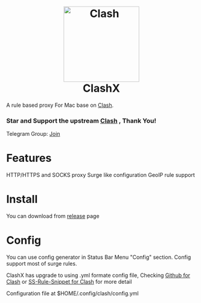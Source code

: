 <h1 align="center">
  <img src="https://github.com/Dreamacro/clash/raw/master/docs/logo.png" alt="Clash" width="200">
  <br>
  ClashX
  <br>
</h1>


A rule based proxy For Mac base on [Clash](https://github.com/Dreamacro/clash).

### <b>Star and Support the upstream [Clash](https://github.com/Dreamacro/clash) , Thank You!</b>

Telegram Group: [Join](https://t.me/clash_discuss)

# Features

HTTP/HTTPS and SOCKS proxy
Surge like configuration
GeoIP rule support



# Install

You can download from [release](https://github.com/yichengchen/clashX/releases) page


# Config
You can use config generator in Status Bar Menu "Config" section.
Config support most of surge rules.

ClashX has upgrade to using .yml formate config file, Checking [Github for Clash](https://github.com/Dreamacro/clash) or [SS-Rule-Snippet for Clash](https://github.com/Hackl0us/SS-Rule-Snippet/blob/master/LAZY_RULES/clash.yml) for more detail

Configuration file at $HOME/.config/clash/config.yml

